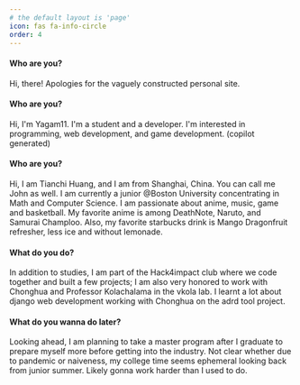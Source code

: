 ```yaml
---
# the default layout is 'page'
icon: fas fa-info-circle
order: 4
---
```


<!-- > Add Markdown syntax content to file `_tabs/about.md`{: .filepath } and it will show up on this page.
{: .prompt-tip } -->

<h4>Who are you?</h4>
<p>Hi, there! Apologies for the vaguely constructed personal site.</p>

<h4>Who are you?</h4>
<p>Hi, I'm Yagam11. I'm a student and a developer. I'm interested in programming, web development, and game development. (copilot generated)</p>

<h4>Who are you?</h4>
<p>Hi, I am Tianchi Huang, and I am from Shanghai, China. You can call me John as well. I am currently a junior @Boston University concentrating in Math and Computer Science. I am passionate about anime, music, game and basketball. My favorite anime is among DeathNote, Naruto, and Samurai Champloo. Also, my favorite starbucks drink is Mango Dragonfruit refresher, less ice and without lemonade.</p>

<h4>What do you do?</h4>
<p>In addition to studies, I am part of the Hack4impact club where we code together and built a few projects; I am also very honored to work with Chonghua and Professor Kolachalama in the vkola lab. I learnt a lot about django web development working with Chonghua on the adrd tool project.</p>

<h4>What do you wanna do later?</h4>
<p>Looking ahead, I am planning to take a master program after I graduate to prepare myself more before getting into the industry. Not clear whether due to pandemic or naiveness, my college time seems ephemeral looking back from junior summer. Likely gonna work harder than I used to do.</p>